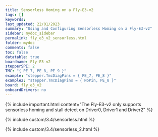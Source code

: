 ```yaml
---
title: Sensorless Homing on a Fly-E3-v2
tags: []
keywords: 
last_updated: 22/01/2023
summary: "Using and Configuring Sensorless Homing on a Fly-E3-v2"
sidebar: mydoc_sidebar
permalink: fly_e3_v2_sensorless.html
folder: mydoc
comments: false
toc: false
datatable: true
boardname: Fly-E3-v2
stepperSPI: 2
TMC: "{ PE_7, PE_8, PE_9 }"
example: "stepper.TmcDiagPins = { PE_7, PE_8 }"
example2: "stepper.TmcDiagPins = { NoPin, PE_8 }"
board: fly_e3_v2
onboardDrivers: no
---
```


{% include important.html content="The Fly-E3-v2 only supports sensorless homing and stall detect on Driver0, Driver1 and Driver2" %}

{% include custom/3.4/sensorless.html %}

{% include custom/3.4/sensorless_2.html %}
